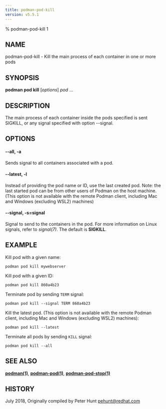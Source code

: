 ```yaml
---
title: podman-pod-kill
version: v5.5.1
---
```


% podman-pod-kill 1

## NAME
podman\-pod\-kill - Kill the main process of each container in one or more pods

## SYNOPSIS
**podman pod kill** [*options*] *pod* ...

## DESCRIPTION
The main process of each container inside the pods specified is sent SIGKILL, or any signal specified with option --signal.

## OPTIONS
#### **--all**, **-a**

Sends signal to all containers associated with a pod.


[//]: # (BEGIN included file options/latest.md)
#### **--latest**, **-l**

Instead of providing the pod name or ID, use the last created pod.
Note: the last started pod can be from other users of Podman on the host machine.
(This option is not available with the remote Podman client, including Mac and Windows
(excluding WSL2) machines)

[//]: # (END   included file options/latest.md)


[//]: # (BEGIN included file options/signal.md)
#### **--signal**, **-s**=**signal**

Signal to send to the containers in the pod. For more information on Linux signals, refer to *signal(7)*.
The default is **SIGKILL**.

[//]: # (END   included file options/signal.md)

## EXAMPLE

Kill pod with a given name:
```
podman pod kill mywebserver
```

Kill pod with a given ID:
```
podman pod kill 860a4b23
```

Terminate pod by sending `TERM` signal:
```
podman pod kill --signal TERM 860a4b23
```

Kill the latest pod. (This option is not available with the remote Podman client, including Mac and Windows (excluding WSL2) machines):
```
podman pod kill --latest
```

Terminate all pods by sending `KILL` signal:
```
podman pod kill --all
```

## SEE ALSO
**[podman(1)](podman.1.md)**, **[podman-pod(1)](podman-pod.1.md)**, **[podman-pod-stop(1)](podman-pod-stop.1.md)**

## HISTORY
July 2018, Originally compiled by Peter Hunt <pehunt@redhat.com>
